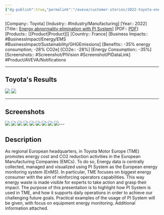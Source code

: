 ```yaml
---
{"dg-publish":true,"permalink":"/aveva/customer-stories/2022-toyota-energy-abnormality-elimination-with-pi-system/","dgPassFrontmatter":true}
---
```


[Company:: Toyota]
[Industry:: #Industry/Manufacturing]
[Year:: 2022]
[Title:: [Energy abnormality elimination with PI System](https://resources.osisoft.com/presentations/energy-abnormality-elimination-with-pi-system---toyota-motor-europe/)]
[PDF:: [PDF](https://cdn.osisoft.com/osi/presentations/2022-AVEVA-Amsterdam/UC22EU-D2MT030-TOYOTA-BIASCIUTTI-Energy-abnormality-eliminationwith-PI-System.pdf)]
[Products:: [[Product\|Product]]]
[Country:: France]
[Business Impacts:: #BusinessImpact/Energy/EMS #BusinessImpact/Sustainability/GHGEmissions]
[Benefits:: -35% energy consumption; -28% CO2e]
[CO2e:: -28%]
[Energy Consumption:: -35%]
[Screenshots:: #Screenshot/PIVision #Screenshot/PIDataLink]
#Product/AVEVA/Notifications

---
## Toyota's Results
![](https://i.imgur.com/K06qhji.png)
![](https://i.imgur.com/dafsgCh.png)

---
## Screenshots
![](https://i.imgur.com/bmDgy3G.png)
![](https://i.imgur.com/o7ZAuoy.png)
![](https://i.imgur.com/2kHMWsR.png)
![](https://i.imgur.com/OWnIpIh.png)
![](https://i.imgur.com/nahX5Gy.png)
![](https://i.imgur.com/hJDmxnc.png)
![](https://i.imgur.com/fWErh04.png)
![](https://i.imgur.com/MOGgNsC.png)
![](https://i.imgur.com/7IGUdLt.png)---
## Description
As regional European headquarters, in Toyota Motor Europe (TME) promotes energy cost and CO2 reduction activities in the European Manufacturing Companies (EMCs). To do so, Energy data is centrally collected, managed and visualized using PI System as the European energy monitoring system (EnMS). In particular, TME focuses on biggest energy consumer with the aim of reinforcing operators capabilities. This way energy waste is made visible for experts to take action and grasp their impact. The purpose of this presentation is to highlight how PI System is used in TME, and how it supports daily operations in order to achieve our challenging future goals. Practical examples of the usage of PI System will be given, with focus on equipment energy monitoring. Additional information attached.
